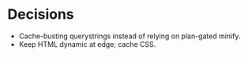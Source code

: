 # Decisions
- Cache-busting querystrings instead of relying on plan-gated minify.
- Keep HTML dynamic at edge; cache CSS.